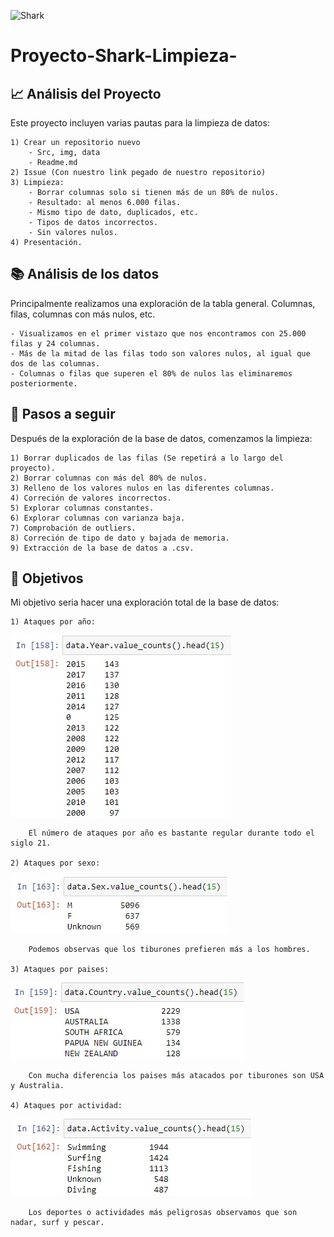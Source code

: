 ![Shark](https://img.freepik.com/vector-premium/gracioso-tiburon-riendo-ilustracion-vectorial-tiburon-antropomorfico-que-rie-vestido-traje-deportivo-sentado-cuclillas-contra-siluetas-edificios-caracter-animal-cuerpo-humano-peludo_517622-387.jpg?w=2000)

# Proyecto-Shark-Limpieza-

## 📈 Análisis del Proyecto

Este proyecto incluyen varias pautas para la limpieza de datos:

    1) Crear un repositorio nuevo
        - Src, img, data
        - Readme.md
    2) Issue (Con nuestro link pegado de nuestro repositorio)
    3) Limpieza:
        - Borrar columnas solo si tienen más de un 80% de nulos.
        - Resultado: al menos 6.000 filas.
        - Mismo tipo de dato, duplicados, etc.
        - Tipos de datos incorrectos.
        - Sin valores nulos.
    4) Presentación.

## 📚 Análisis de los datos

Principalmente realizamos una exploración de la tabla general. Columnas, filas, columnas con más nulos, etc.

    - Visualizamos en el primer vistazo que nos encontramos con 25.000 filas y 24 columnas.
    - Más de la mitad de las filas todo son valores nulos, al igual que dos de las columnas.
    - Columnas o filas que superen el 80% de nulos las eliminaremos posteriormente.

## 🚶 Pasos a seguir

Después de la exploración de la base de datos, comenzamos la limpieza:

    1) Borrar duplicados de las filas (Se repetirá a lo largo del proyecto).
    2) Borrar columnas con más del 80% de nulos.
    3) Relleno de los valores nulos en las diferentes columnas.
    4) Correción de valores incorrectos.
    5) Explorar columnas constantes.
    6) Explorar columnas con varianza baja.
    7) Comprobación de outliers.
    8) Correción de tipo de dato y bajada de memoria.
    9) Extracción de la base de datos a .csv.

## 🎯 Objetivos

Mi objetivo seria hacer una exploración total de la base de datos:

    1) Ataques por año:

![Ataques por año](https://github.com/victorrmtz/Proyecto-Shark-Limpieza-/blob/main/Img/AtaquesAno.jpg?raw=true)

        El número de ataques por año es bastante regular durante todo el siglo 21.

    2) Ataques por sexo:

![Ataques por año](https://github.com/victorrmtz/Proyecto-Shark-Limpieza-/blob/main/Img/AtaquesSex.jpg?raw=true)

        Podemos observas que los tiburones prefieren más a los hombres.

    3) Ataques por paises:

![Ataques por paises](https://github.com/victorrmtz/Proyecto-Shark-Limpieza-/blob/main/Img/AtaquesPaises.jpg?raw=true)

        Con mucha diferencia los paises más atacados por tiburones son USA y Australia.

    4) Ataques por actividad:

![Ataques por actividad](https://github.com/victorrmtz/Proyecto-Shark-Limpieza-/blob/main/Img/AtaquesActividad.jpg?raw=true)

        Los deportes o actividades más peligrosas observamos que son nadar, surf y pescar.
